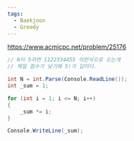 ```yaml
---
tags:
  - Baekjoon
  - Greedy
---
```

https://www.acmicpc.net/problem/25176
```C#
// N이 5라면 1122334455 이런식으로 오는게
// 제일 점수가 낮기에 5!가 답이다.

int N = int.Parse(Console.ReadLine());
int _sum = 1;

for (int i = 1; i <= N; i++)
{
    _sum *= i;
}

Console.WriteLine(_sum);
```